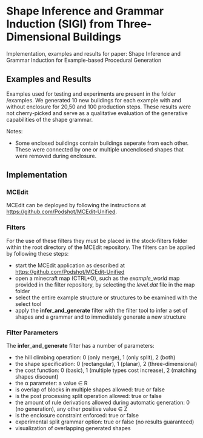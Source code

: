 # Shape Inference and Grammar Induction (SIGI) from Three-Dimensional Buildings
Implementation, examples and results for paper: Shape Inference and Grammar Induction for Example-based Procedural Generation

## Examples and Results
Examples used for testing and experiments are present in the folder /examples.
We generated 10 new buildings for each example with and without enclosure for 20,50 and 100 production steps.
These results were not cherry-picked and serve as a qualitative evaluation of the generative capabilities of the shape grammar.

Notes:
 - Some enclosed buildings contain buildings seperate from each other. These were connected by one or multiple uncenclosed shapes that were removed during enclosure.

## Implementation
### MCEdit
MCEdit can be deployed by following the instructions at https://github.com/Podshot/MCEdit-Unified.

### Filters
For the use of these filters they must be placed in the stock-filters folder within the root directory of the MCEdit repository. The filters can be applied by following these steps:
- start the MCEdit application as described at https://github.com/Podshot/MCEdit-Unified
- open a minecraft map (CTRL+O), such as the *example_world* map provided in the filter repository, by selecting the *level.dat* file in the map folder
- select the entire example structure or structures to be examined with the select tool
- apply the **infer_and_generate** filter with the filter tool to infer a set of shapes and a grammar and to immediately generate a new structure

### Filter Parameters
The **infer_and_generate** filter has a number of parameters:
- the hill climbing operation: 0 (only merge), 1 (only split), 2 (both)
- the shape specification: 0 (rectangular), 1 (planar), 2 (three-dimensional)
- the cost function: 0 (basic), 1 (multiple types cost increase), 2 (matching shapes discount)
- the α parameter: a value ∈ R
- is overlap of blocks in multiple shapes allowed: true or false
- is the post processing split operation allowed: true or false
- the amount of rule derivations allowed during automatic generation: 0 (no generation), any other positive value ∈ Z
- is the enclosure constraint enforced: true or false
- experimental split grammar option: true or false (no results guaranteed)
- visualization of overlapping generated shapes
